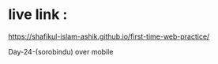 # live link :
https://shafikul-islam-ashik.github.io/first-time-web-practice/


Day-24-(sorobindu) over mobile
